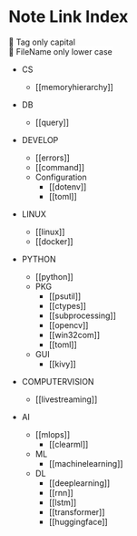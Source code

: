 # Note Link Index

🚩 <span style="background: rgba(255,255,255,0.2)">Tag only capital</span><br>
🚩 <span style="background: rgba(255,255,255,0.2)">FileName only lower case</span>

- CS
  - [[memoryhierarchy]]

- DB
  - [[query]]

- DEVELOP
  - [[errors]]
  - [[command]]
  - Configuration
    - [[dotenv]]
    - [[toml]]

- LINUX
  - [[linux]]
  - [[docker]]

- PYTHON
  - [[python]]
  - PKG
    - [[psutil]]
    - [[ctypes]]
    - [[subprocessing]]
    - [[opencv]]
    - [[win32com]]
    - [[toml]]
  - GUI
    - [[kivy]]

- COMPUTERVISION
  - [[livestreaming]]

- AI
  - [[mlops]]
      - [[clearml]]
  - ML
    - [[machinelearning]]
  - DL
    - [[deeplearning]]
    - [[rnn]]
    - [[lstm]]
    - [[transformer]]
    - [[huggingface]]
